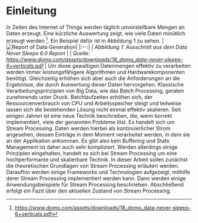 # Einleitung
In Zeiten des Internet of Things werden täglich unvorstellbare Mengen an Daten erzeugt. Eine kürzliche Auswertung zeigt, wie viele Daten minütlich erzeugt werden [^1]. Ein Beispiel dafür ist in Abbildung 1 zu sehen.
| ![Report of Data Generation](https://lh3.googleusercontent.com/xS1-tprreDq8gVtEDCmfAlfOqNr2s5LFTYYJeiA1MaFwg5jWYPpPJ8LwCwJoLWABtfCmIcILehSt)|
|:--:| 
| *Abbildung 1: Ausschnitt aus dem Data Never Sleeps 6.0 Report* |
| *Quelle: https://www.domo.com/assets/downloads/18_domo_data-never-sleeps-6+verticals.pdf* |
Um diese gewaltigen Datenmengen effektiv zu verarbeiten werden immer leistungsfähigere Algorithmen und Hardwarekomponenten benötigt. Gleichzeitig erhöhen sich aber auch die Anforderungen an die Ergebnisse, die durch Auswertung dieser Daten hervorgehen.
Klassische Verarbeitungsprinzipien von Big Data, wie das Batch Processing, geraten zunehmends unter Druck. Batchlaufzeiten erhöhen sich, der Ressourcenverbrauch von CPU und Arbeitsspeicher steigt und teilweise lassen sich die bestehenden Lösung nicht einmal effektiv skalieren.
Seit einigen Jahren ist eine neue Technik beschrieben, die, wenn korrekt implementiert, viele der genannten Probleme löst. Es handelt sich um Stream Processing. Daten werden hierbei als kontinuierlicher Strom angesehen, dessen Einträge in dem Moment verarbeitet werden, in dem sie an der Applikation ankommen. Es gibt also kein Buffering und State Management ist daher auch sehr kompliziert. Werden allerdings einige Prinzipien eingehalten, handelt es sich bei Stream Processing um eine hochperformante und skalierbare Technik.
In dieser Arbeit sollen zunächst die theoretischen Grundlagen von Stream Processing erläutert werden. Daraufhin werden einige Frameworks und Technologien aufgezeigt, mithilfe derer Stream Processing implementiert werden kann. Dann werden einige Anwendungsbeispiele für Stream Processing beschrieben. Abschließend erfolgt ein Fazit über den aktuellen Zustand von Stream Processing.
[^1]: https://www.domo.com/assets/downloads/18_domo_data-never-sleeps-6+verticals.pdf
